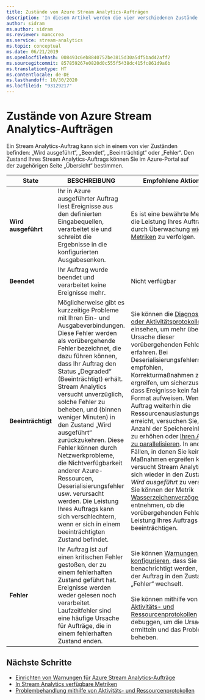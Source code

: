 ```yaml
---
title: Zustände von Azure Stream Analytics-Aufträgen
description: 'In diesem Artikel werden die vier verschiedenen Zustände eines Stream Analytics-Auftrags beschrieben: „Wird ausgeführt“, „Beendet“, „Beeinträchtigt“ und „Fehler“.'
author: sidram
ms.author: sidram
ms.reviewer: mamccrea
ms.service: stream-analytics
ms.topic: conceptual
ms.date: 06/21/2019
ms.openlocfilehash: 008493c6eb8840752be3815d30a5df5bad42aff2
ms.sourcegitcommit: 857859267e0820d0c555f5438dc415fc861d9a6b
ms.translationtype: HT
ms.contentlocale: de-DE
ms.lasthandoff: 10/30/2020
ms.locfileid: "93129217"
---
```

# <a name="azure-stream-analytics-job-states"></a>Zustände von Azure Stream Analytics-Aufträgen

Ein Stream Analytics-Auftrag kann sich in einem von vier Zuständen befinden: „Wird ausgeführt“, „Beendet“, „Beeinträchtigt“ oder „Fehler“. Den Zustand Ihres Stream Analytics-Auftrags können Sie im Azure-Portal auf der zugehörigen Seite „Übersicht“ bestimmen. 

| State | BESCHREIBUNG | Empfohlene Aktionen |
| --- | --- | --- |
| **Wird ausgeführt** | Ihr in Azure ausgeführter Auftrag liest Ereignisse aus den definierten Eingabequellen, verarbeitet sie und schreibt die Ergebnisse in die konfigurierten Ausgabesenken. | Es ist eine bewährte Methode, die Leistung Ihres Auftrags durch Überwachung [wichtiger Metriken](./stream-analytics-set-up-alerts.md#scenarios-to-monitor) zu verfolgen. |
| **Beendet** | Ihr Auftrag wurde beendet und verarbeitet keine Ereignisse mehr. | Nicht verfügbar | 
| **Beeinträchtigt** | Möglicherweise gibt es kurzzeitige Probleme mit Ihren Ein- und Ausgabeverbindungen. Diese Fehler werden als vorübergehende Fehler bezeichnet, die dazu führen können, dass Ihr Auftrag den Status „Degraded“ (Beeinträchtigt) erhält. Stream Analytics versucht unverzüglich, solche Fehler zu beheben, und (binnen weniger Minuten) in den Zustand „Wird ausgeführt“ zurückzukehren. Diese Fehler können durch Netzwerkprobleme, die Nichtverfügbarkeit anderer Azure-Ressourcen, Deserialisierungsfehler usw. verursacht werden. Die Leistung Ihres Auftrags kann sich verschlechtern, wenn er sich in einem beeinträchtigten Zustand befindet.| Sie können die [Diagnose- oder Aktivitätsprotokolle](./stream-analytics-job-diagnostic-logs.md#debugging-using-activity-logs) einsehen, um mehr über die Ursache dieser vorübergehenden Fehler zu erfahren. Bei Deserialisierungsfehlern wird empfohlen, Korrekturmaßnahmen zu ergreifen, um sicherzustellen, dass Ereignisse kein falsches Format aufweisen. Wenn der Auftrag weiterhin die Ressourcenauslastungsgrenze erreicht, versuchen Sie, die Anzahl der Speichereinheiten zu erhöhen oder [Ihren Auftrag zu parallelisieren](./stream-analytics-parallelization.md). In anderen Fällen, in denen Sie keine Maßnahmen ergreifen können, versucht Stream Analytics, sich wieder in den Zustand *Wird ausgeführt* zu versetzen. <br> Sie können der Metrik [Wasserzeichenverzögerung](./stream-analytics-set-up-alerts.md#scenarios-to-monitor) entnehmen, ob die vorübergehenden Fehler die Leistung Ihres Auftrags beeinträchtigen.|
| **Fehler** | Ihr Auftrag ist auf einen kritischen Fehler gestoßen, der zu einem fehlerhaften Zustand geführt hat. Ereignisse werden weder gelesen noch verarbeitet. Laufzeitfehler sind eine häufige Ursache für Aufträge, die in einem fehlerhaften Zustand enden. | Sie können [Warnungen so konfigurieren](./stream-analytics-set-up-alerts.md#set-up-alerts-in-the-azure-portal), dass Sie benachrichtigt werden, wenn der Auftrag in den Zustand „Fehler“ wechselt. <br> <br>Sie können mithilfe von [Aktivitäts- und Ressourcenprotokollen](./stream-analytics-job-diagnostic-logs.md#debugging-using-activity-logs) debuggen, um die Ursache zu ermitteln und das Problem zu beheben.|

## <a name="next-steps"></a>Nächste Schritte
* [Einrichten von Warnungen für Azure Stream Analytics-Aufträge](stream-analytics-set-up-alerts.md)
* [In Stream Analytics verfügbare Metriken](./stream-analytics-monitoring.md#metrics-available-for-stream-analytics)
* [Problembehandlung mithilfe von Aktivitäts- und Ressourcenprotokollen](./stream-analytics-job-diagnostic-logs.md)